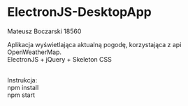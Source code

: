 # ElectronJS-DesktopApp

Mateusz Boczarski 18560<br>

Aplikacja wyświetlająca aktualną pogodę, korzystająca z api OpenWeatherMap.<br>
ElectronJS + jQuery + Skeleton CSS<br><br>

Instrukcja:<br>
npm install<br>
npm start

